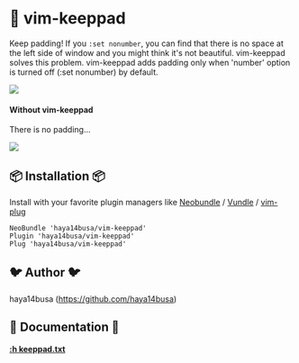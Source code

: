 :tea: vim-keeppad
=================

Keep padding! If you `:set nonumber`, you can find that there is no space at
the left side of window and you might think it's not beautiful. vim-keeppad
solves this problem. vim-keeppad adds padding only when 'number' option is
turned off (:set nonumber) by default.

![](https://i.gyazo.com/2a6962e7ecc6f024a0fc26dbfbe21536.png)


#### Without vim-keeppad

There is no padding...

![](https://i.gyazo.com/e5512f89ed55c498506ecaca4687ac83.png)

:package: Installation :package:
--------------------------------

Install with your favorite plugin managers like
[Neobundle](https://github.com/Shougo/neobundle.vim) /
[Vundle](https://github.com/gmarik/Vundle.vim) /
[vim-plug](https://github.com/junegunn/vim-plug)

```vim
NeoBundle 'haya14busa/vim-keeppad'
Plugin 'haya14busa/vim-keeppad'
Plug 'haya14busa/vim-keeppad'
```

:bird: Author :bird:
--------------------
haya14busa (https://github.com/haya14busa)

:orange_book: Documentation :orange_book:
-----------------------------------------

[**:h keeppad.txt**](./doc/keeppad.txt)
